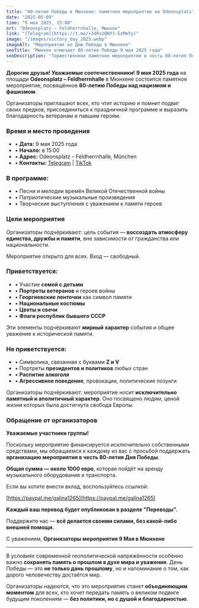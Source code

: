 ```yaml
---
title: "80-летие Победы в Мюнхене: памятное мероприятие на Odeonsplatz"
date: "2025-05-09"
time: "9 мая 2025, 15:00"
ort: "Odeonsplatz – Feldherrnhalle, Мюнхен"
link: "[Telegram](https://t.me/+34RsUQNY1-EzMmYy)"
image: "/images/victory_day_2025.webp"
imageAlt: "Мероприятие ко Дню Победы в Мюнхене"
seoTitle: "Мюнхен отмечает 80-летие Победы 9 мая 2025 года"
seoDescription: "Торжественное памятное мероприятие в честь 80-летия Победы над нацизмом и фашизмом пройдёт 9 мая 2025 года на площади Odeonsplatz в Мюнхене. Песни, цветы, память и единство."
---
```


**Дорогие друзья! Уважаемые соотечественники!**
**9 мая 2025 года** на площади **Odeonsplatz – Feldherrnhalle** в Мюнхене состоится памятное мероприятие, посвящённое **80-летию Победы над нацизмом и фашизмом**.

Организаторы приглашают всех, кто чтит историю и помнит подвиг своих предков, присоединиться к праздничной программе и выразить благодарность ветеранам и павшим героям.

### Время и место проведения
- • **Дата:** 9 мая 2025 года
- • **Начало:** в 15:00
- • **Адрес:** Odeonsplatz – Feldherrnhalle, München
- • **Контакты:** [Telegram](https://t.me/+34RsUQNY1-EzMmYy) | [TikTok](https://www.tiktok.com/@russian_sultan?_t=ZN-8vYfpYFmzZu&_r=1)



### В программе:
- • Песни и мелодии времён Великой Отечественной войны
- • Патриотические музыкальные произведения
- • Творческие выступления с уважением к памяти героев

### Цели мероприятия
Организаторы подчёркивают: цель события — **воссоздать атмосферу единства, дружбы и памяти**, вне зависимости от гражданства или национальности. 

Мероприятие открыто для всех. Вход — свободный.

### Приветствуется:
- • Участие **семей с детьми**
- • **Портреты ветеранов** и героев войны
- • **Георгиевские ленточки** как символ памяти
- • **Национальные костюмы**
- • **Цветы и свечи**
- • **Флаги республик бывшего СССР**


Эти элементы подчёркивают **мирный характер** события и общее уважение к исторической памяти.

### Не приветствуется:
- • Символика, связанная с буквами **Z и V**
- • Портреты **президентов и политиков** любых стран
- • **Распитие алкоголя**
- • **Агрессивное поведение**, провокации, политические лозунги


Организаторы подчёркивают: мероприятие носит **исключительно памятный и аполитичный характер**. Оно посвящено людям, ценой жизни которых была достигнута свобода Европы.

### Обращение от организаторов
**Уважаемые участники группы!**

Поскольку мероприятие финансируется исключительно собственными средствами, мы обращаемся к каждому из вас с просьбой поддержать **организацию мероприятия в честь 80-летия Дня Победы**.

**Общая сумма — около 1000 евро**, которая пойдёт на аренду музыкального оборудования и транспорта.

Если вы хотите внести вклад, воспользуйтесь ссылкой:  

[https://paypal.me/galina1265](https://paypal.me/galina1265)

**Каждый ваш перевод будет опубликован в разделе "Переводы".**

Поддержите нас — **всё делается своими силами, без какой-либо внешней помощи.**

С уважением, 
**Организаторы мероприятия 9 Мая в Мюнхене**

---
В условиях современной геополитической напряжённости особенно важно **сохранять память о прошлом в духе мира и уважения**. День Победы — это **не только дань прошлому**, но и напоминание о том, как дорого человечеству достаётся мир.

Организаторы надеются, что это мероприятие станет **объединяющим моментом** для всех, кто хочет передать память о великом подвиге будущим поколениям — **без политики, но с душой и благодарностью**.
